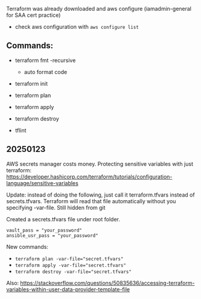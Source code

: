 Terraform was already downloaded and aws configure (iamadmin-general for SAA cert practice)
 - check aws configuration with `aws configure list`

Commands:
-----------------
- terraform fmt -recursive
  - auto format code
- terraform init
- terraform plan
- terraform apply
- terraform destroy

- tflint

20250123
---------------
AWS secrets manager costs money. Protecting sensitive variables with just terraform:
https://developer.hashicorp.com/terraform/tutorials/configuration-language/sensitive-variables


Update: instead of doing the following, just call it terraform.tfvars instead of secrets.tfvars.
Terraform will read that file automatically without you specifying -var-file. Still hidden from git

Created a secrets.tfvars file under root folder.
```
vault_pass = "your_password"
ansible_usr_pass = "your_password"
```
New commands:
 - `terraform plan -var-file="secret.tfvars"`
 - `terraform apply -var-file="secret.tfvars"`
 - `terraform destroy -var-file="secret.tfvars"`

Also:
https://stackoverflow.com/questions/50835636/accessing-terraform-variables-within-user-data-provider-template-file
